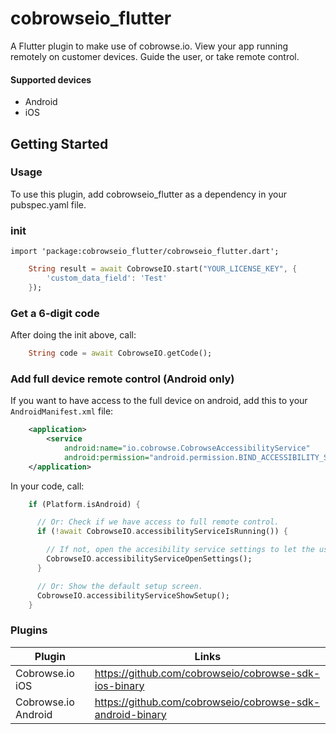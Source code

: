 # cobrowseio_flutter

A Flutter plugin to make use of cobrowse.io. View your app running remotely on customer devices. Guide the user, or take remote control.

#### Supported devices

  - Android
  - iOS

## Getting Started

### Usage
To use this plugin, add cobrowseio_flutter as a dependency in your pubspec.yaml file.

### init

`import 'package:cobrowseio_flutter/cobrowseio_flutter.dart';`

```dart
    String result = await CobrowseIO.start("YOUR_LICENSE_KEY", {
        'custom_data_field': 'Test'
    });
```

### Get a 6-digit code
After doing the init above, call:

```dart
    String code = await CobrowseIO.getCode();
```

### Add full device remote control (Android only)
If you want to have access to the full device on android, add this to your `AndroidManifest.xml` file:

```xml
    <application>
        <service
            android:name="io.cobrowse.CobrowseAccessibilityService"
            android:permission="android.permission.BIND_ACCESSIBILITY_SERVICE" />
    </application>
```

In your code, call:

```dart
    if (Platform.isAndroid) {

      // Or: Check if we have access to full remote control.
      if (!await CobrowseIO.accessibilityServiceIsRunning()) {

        // If not, open the accesibility service settings to let the user give access.
        CobrowseIO.accessibilityServiceOpenSettings();
      }

      // Or: Show the default setup screen.
      CobrowseIO.accessibilityServiceShowSetup();
    }
```

### Plugins

| Plugin | Links |
| ------ | ------ |
| Cobrowse.io iOS | https://github.com/cobrowseio/cobrowse-sdk-ios-binary |
| Cobrowse.io Android | https://github.com/cobrowseio/cobrowse-sdk-android-binary |

